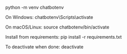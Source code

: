 python -m venv chatbotenv

On Windows:
chatbotenv\Scripts\activate

On macOS/Linux:
source chatbotenv/bin/activate

Install from requirements: pip install -r requirements.txt

To deactivate when done:
deactivate